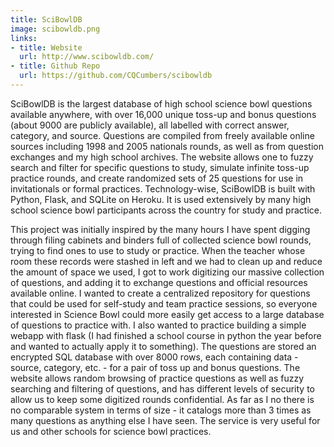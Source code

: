 ```yaml
---
title: SciBowlDB
image: scibowldb.png
links:
- title: Website
  url: http://www.scibowldb.com/
- title: Github Repo
  url: https://github.com/CQCumbers/scibowldb
---
```


SciBowlDB is the largest database of high school science bowl questions available anywhere, with over 16,000 unique toss-up and bonus questions (about 9000 are publicly available), all labelled with correct answer, category, and source. Questions are compiled from freely available online sources including 1998 and 2005 nationals rounds, as well as from question exchanges and my high school archives. The website allows one to fuzzy search and filter for specific questions to study, simulate infinite toss-up practice rounds, and create randomized sets of 25 questions for use in invitationals or formal practices. Technology-wise, SciBowlDB is built with Python, Flask, and SQLite on Heroku. It is used extensively by many high school science bowl participants across the country for study and practice.

This project was initially inspired by the many hours I have spent digging through filing cabinets and binders full of collected science bowl rounds, trying to find ones to use to study or practice. When the teacher whose room these records were stashed in left and we had to clean up and reduce the amount of space we used, I got to work digitizing our massive collection of questions, and adding it to exchange questions and official resources available online. I wanted to create a centralized repository for questions that could be used for self-study and team practice sessions, so everyone interested in Science Bowl could more easily get access to a large database of questions to practice with. I also wanted to practice building a simple webapp with flask (I had finished a school course in python the year before and wanted to actually apply it to something). The questions are stored an encrypted SQL database with over 8000 rows, each containing data - source, category, etc. - for a pair of toss up and bonus questions. The website allows random browsing of practice questions as well as fuzzy searching and filtering of questions, and has different levels of security to allow us to keep some digitized rounds confidential. As far as I no there is no comparable system in terms of size - it catalogs more than 3 times as many questions as anything else I have seen. The service is very useful for us and other schools for science bowl practices.
